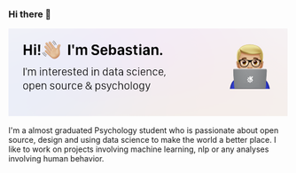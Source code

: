 ### Hi there 👋

![image](https://raw.githubusercontent.com/nnamliehbes/nnamliehbes/master/images/header.png)

I'm a almost graduated Psychology student who is passionate about open source, design
and using data science to make the world a better place. I like to work on projects
involving machine learning, nlp or any analyses involving human behavior.

<!--
**nnamliehbes/nnamliehbes** is a ✨ _special_ ✨ repository because its `README.md` (this file) appears on your GitHub profile.

Here are some ideas to get you started:

- 🔭 I’m currently working on ...
- 🌱 I’m currently learning ...
- 👯 I’m looking to collaborate on ...
- 🤔 I’m looking for help with ...
- 💬 Ask me about ...
- 📫 How to reach me: ...
- 😄 Pronouns: ...
- ⚡ Fun fact: ...
-->
